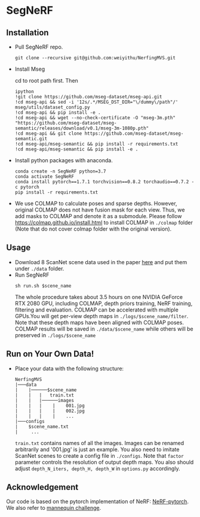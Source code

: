 # SegNeRF

## Installation
- Pull SegNeRF repo.
  ```
  git clone --recursive git@github.com:weiyithu/NerfingMVS.git
  ```
  
- Install Mseg 
  
  cd to root path first. Then
  
  ```
  ipython
  !git clone https://github.com/mseg-dataset/mseg-api.git
  !cd mseg-api && sed -i '12s/.*/MSEG_DST_DIR="\/dummy\/path"/' mseg/utils/dataset_config.py
  !cd mseg-api && pip install -e .
  !cd mseg-api && wget --no-check-certificate -O "mseg-3m.pth" "https://github.com/mseg-dataset/mseg-semantic/releases/download/v0.1/mseg-3m-1080p.pth"
  !cd mseg-api && git clone https://github.com/mseg-dataset/mseg-semantic.git
  !cd mseg-api/mseg-semantic && pip install -r requirements.txt
  !cd mseg-api/mseg-semantic && pip install -e .
  ```
  
- Install python packages with anaconda.
  
  ```
  conda create -n SegNeRF python=3.7
  conda activate SegNeRF
  conda install pytorch==1.7.1 torchvision==0.8.2 torchaudio==0.7.2 -c pytorch
  pip install -r requirements.txt
  ```
  
- We use COLMAP to calculate poses and sparse depths. However, original COLMAP does not have fusion mask for each view. Thus, we add masks to COLMAP and denote it as a submodule. Please follow https://colmap.github.io/install.html to install COLMAP in `./colmap` folder (Note that do not cover colmap folder with the original version). 

## Usage
- Download 8 ScanNet scene data used in the paper [here](https://drive.google.com/file/d/1eY85_adVY-Z8y4XUG8mi31TJzAfdx59M/view?usp=sharing) and put them under `./data` folder. 
- Run SegNeRF
  ```
  sh run.sh $scene_name
  ```
  The whole procedure takes about 3.5 hours on one NVIDIA GeForce RTX 2080 GPU, including COLMAP, depth priors training, NeRF training, filtering and evaluation. COLMAP can be accelerated with multiple GPUs.You will get per-view depth maps in `./logs/$scene_name/filter`. Note that these depth maps have been aligned with COLMAP poses. COLMAP results will be saved in `./data/$scene_name` while others will be preserved in `./logs/$scene_name`

## Run on Your Own Data!
- Place your data with the following structure:
  ```
  NerfingMVS
  |───data
  |    |──────$scene_name
  |    |   |   train.txt
  |    |   |──────images
  |    |   |    |    001.jpg
  |    |   |    |    002.jpg
  |    |   |    |    ...
  |───configs
  |    $scene_name.txt
  |     ...
  ```
  `train.txt` contains names of all the images. Images can be renamed arbitrarily and '001.jpg' is just an example. You also need to imitate ScanNet scenes to create a config file in `./configs`. Note that `factor` parameter controls the resolution of output depth maps. You also should adjust `depth_N_iters, depth_H, depth_W` in `options.py` accordingly. 

## Acknowledgement
Our code is based on the pytorch implementation of NeRF: [NeRF-pytorch](https://github.com/yenchenlin/nerf-pytorch). We also refer to [mannequin challenge](https://github.com/google/mannequinchallenge). 



